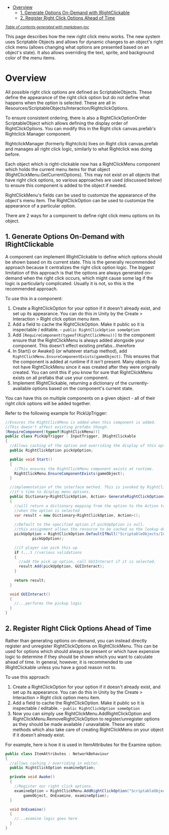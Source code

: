 - [Overview](#overview)
  * [1. Generate Options On-Demand with IRightClickable](#1-generate-options-on-demand-with-irightclickable)
  * [2. Register Right Click Options Ahead of Time](#2-register-right-click-options-ahead-of-time)

<small><i><a href='http://ecotrust-canada.github.io/markdown-toc/'>Table of contents generated with markdown-toc</a></i></small>


This page describes how the new right click menu works. The new system uses Scriptable Objects and allows for dynamic changes to an object's right click menu (allows changing what options are presented based on an object's state). It also allows overriding the text, sprite, and background color of the menu items.

# Overview
All possible right click options are defined as ScriptableObjects. These define the appearance of the right click option but do not define what happens when the option is selected. These are all in Resources/ScriptableObjects/Interaction/RightclickOptions.

To ensure consistent ordering, there is also a RightClickOptionOrder ScriptableObject which allows defining the display order of RightClickOptions. You can modify this in the Right click canvas.prefab's Rightclick Manager component.

RightclickManager (formerly Rightclick) lives on Right click canvas.prefab and manages all right click logic, similarly to what Rightclick was doing before.

Each object which is right-clickable now has a RightClickMenu component which holds the current menu items for that object (RightClickMenu.GetCurrentOptions). This may not exist on all objects that have right click options, so various approaches are used (discussed below) to ensure this component is added to the object if needed.

RightClickMenu's fields can be used to customize the appearance of the object's menu item. The RightClickOption can be used to customize the appearance of a particular option.

There are 2 ways for a component to define right click menu options on its object.

## 1. Generate Options On-Demand with IRightClickable
A component can implement IRightClickable to define which options should be shown based on its current state.
This is the generally recommended approach because it centralizes the right click option logic. The biggest limitation of this approach is that the options are always generated
on-demand when the right click occurs, which might cause some lag if the logic is particularly complicated. Usually
it is not, so this is the recommended approach.

To use this in a component:
1. Create a RightClickOption for your option if it doesn't already exist, and set up its appearance. You can do this in Unity by the Create > Interaction > Right click option menu item.
1. Add a field to cache the RightClickOption. Make it public so it is inspectable / editable. - `public RightClickOption someOption`
1. Add `[RequireComponent(typeof(RightClickMenu))]` to the component ensure that the RightClickMenu is always added
alongside your component. This doesn't effect existing prefabs...therefore
2. In Start() or Awake() (or whatever startup method), add `RightClickMenu.EnsureComponentExists(gameObject)`. This 
ensures that the component is added at runtime if it isn't present. Many objects do not have RightClickMenu since it
was created after they were originally created. You can omit this if you know for sure that RightClickMenu exists
on all prefabs that use your component.
3. Implement IRightClickable, returning a dictionary of the currently-available options based on the component's current
state.

You can have this on multiple components on a given object - all of their right click options will be added together.

Refer to the following example for PickUpTrigger:
```csharp
//Ensures the RightClickMenu is added when this component is added. 
//This doesn't affect existing prefabs though.
[RequireComponent(typeof(RightClickMenu))]
public class PickUpTrigger : InputTrigger, IRightClickable
{
  //Allows caching of the option and overriding the display of this option in editor.
  public RightClickOption pickUpOption;

  public void Start()
  {
    //This ensures the RightClickMenu component exists at runtime.
    RightClickMenu.EnsureComponentExists(gameObject);
  }

  //implementation of the interface method. This is invoked by RightClickMenu when
  //it's time to display menu options.
  public Dictionary<RightClickOption, Action> GenerateRightClickOptions()
  {
    //will return a dictionary mapping from the option to the Action to invoke 
    //when the option is selected
    var result = new Dictionary<RightClickOption, Action>();
    
    //Default to the specified option if pickUpOption is null.
    //this assignment allows the resource to be cached so the lookup doesn't need to be performed every time.
    pickUpOption = RightClickOption.DefaultIfNull("ScriptableObjects/Interaction/RightclickOptions/PickUp",
			pickUpOption);

    //if player can pick this up
    if (...) //various validations
    {
      //add the pick up option, call GUIInteract if it is selected.
      result.Add(pickUpOption, GUIInteract);
    }
    
    return result;
  }

  void GUIInteract()
  {
    //...performs the pickup logic
  }
}
```
## 2. Register Right Click Options Ahead of Time
Rather than generating options on-demand, you can instead directly register and unregister RightClickOptions on
RightClickMenu. This can be used for options which should always be present or which have expensive logic to
determine if they should be shown which you want to calculate ahead of time. In general, however, it is recommended to use
IRightClickable unless you have a good reason not to.

To use this approach:
1. Create a RightClickOption for your option if it doesn't already exist, and set up its appearance. You can do this in Unity by the Create > Interaction > Right click option menu item.
1. Add a field to cache the RightClickOption. Make it public so it is inspectable / editable. - `public RightClickOption someOption`
2. Now you can simply use RightClickMenu.AddRightClickOption and RightClickMenu.RemoveRightClickOption
to register/unregister options as they should be made available / unavailable. These are static methods which
also take care of creating RightClickMenu on your object if it doesn't already exist.

For example, here is how it is used in ItemAttributes for the Examine option:
```csharp
public class ItemAttributes : NetworkBehaviour
{
  //allows caching / overriding in editor.
  public RightClickOption examineOption;

  private void Awake()
  {
    //Register our right click options. 
    examineOption = RightClickMenu.AddRightClickOption("ScriptableObjects/Interaction/RightclickOptions/Examine",
        gameObject, OnExamine, examineOption);
  }

  void OnExamine()
  {
    //...examine logic goes here
  }
}
```